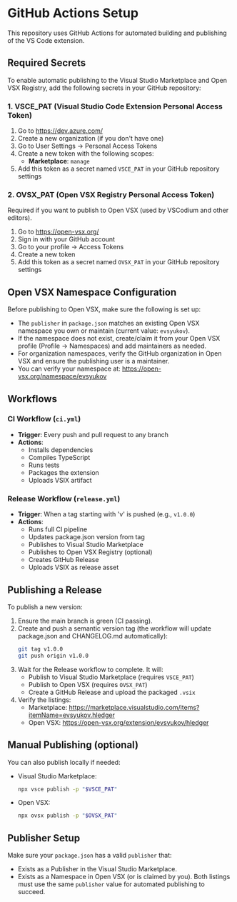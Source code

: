 # GitHub Actions Setup

This repository uses GitHub Actions for automated building and publishing of the VS Code extension.

## Required Secrets

To enable automatic publishing to the Visual Studio Marketplace and Open VSX Registry, add the following secrets in your GitHub repository:

### 1. VSCE_PAT (Visual Studio Code Extension Personal Access Token)

1. Go to https://dev.azure.com/
2. Create a new organization (if you don't have one)
3. Go to User Settings → Personal Access Tokens
4. Create a new token with the following scopes:
   - **Marketplace**: `manage`
5. Add this token as a secret named `VSCE_PAT` in your GitHub repository settings

### 2. OVSX_PAT (Open VSX Registry Personal Access Token)

Required if you want to publish to Open VSX (used by VSCodium and other editors).

1. Go to https://open-vsx.org/
2. Sign in with your GitHub account
3. Go to your profile → Access Tokens
4. Create a new token
5. Add this token as a secret named `OVSX_PAT` in your GitHub repository settings

## Open VSX Namespace Configuration

Before publishing to Open VSX, make sure the following is set up:
- The `publisher` in `package.json` matches an existing Open VSX namespace you own or maintain (current value: `evsyukov`).
- If the namespace does not exist, create/claim it from your Open VSX profile (Profile → Namespaces) and add maintainers as needed.
- For organization namespaces, verify the GitHub organization in Open VSX and ensure the publishing user is a maintainer.
- You can verify your namespace at: https://open-vsx.org/namespace/evsyukov

## Workflows

### CI Workflow (`ci.yml`)
- **Trigger**: Every push and pull request to any branch
- **Actions**:
  - Installs dependencies
  - Compiles TypeScript
  - Runs tests
  - Packages the extension
  - Uploads VSIX artifact

### Release Workflow (`release.yml`)
- **Trigger**: When a tag starting with 'v' is pushed (e.g., `v1.0.0`)
- **Actions**:
  - Runs full CI pipeline
  - Updates package.json version from tag
  - Publishes to Visual Studio Marketplace
  - Publishes to Open VSX Registry (optional)
  - Creates GitHub Release
  - Uploads VSIX as release asset

## Publishing a Release

To publish a new version:

1. Ensure the main branch is green (CI passing).
2. Create and push a semantic version tag (the workflow will update package.json and CHANGELOG.md automatically):
   ```bash
   git tag v1.0.0
   git push origin v1.0.0
   ```
3. Wait for the Release workflow to complete. It will:
   - Publish to Visual Studio Marketplace (requires `VSCE_PAT`)
   - Publish to Open VSX (requires `OVSX_PAT`)
   - Create a GitHub Release and upload the packaged `.vsix`
4. Verify the listings:
   - Marketplace: https://marketplace.visualstudio.com/items?itemName=evsyukov.hledger
   - Open VSX: https://open-vsx.org/extension/evsyukov/hledger

## Manual Publishing (optional)

You can also publish locally if needed:

- Visual Studio Marketplace:
  ```bash
  npx vsce publish -p "$VSCE_PAT"
  ```
- Open VSX:
  ```bash
  npx ovsx publish -p "$OVSX_PAT"
  ```

## Publisher Setup

Make sure your `package.json` has a valid `publisher` that:
- Exists as a Publisher in the Visual Studio Marketplace.
- Exists as a Namespace in Open VSX (or is claimed by you).
Both listings must use the same `publisher` value for automated publishing to succeed.